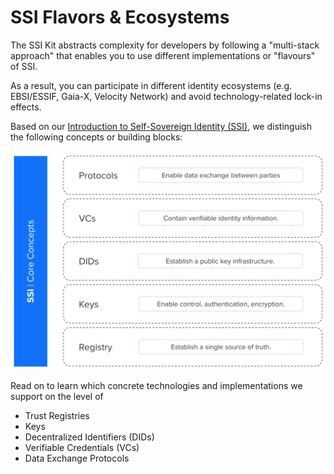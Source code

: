 # SSI Flavors & Ecosystems

The SSI Kit abstracts complexity for developers by following a "multi-stack approach" that enables you to use different implementations or "flavours" of SSI.

As a result, you can participate in different identity ecosystems (e.g. EBSI/ESSIF, Gaia-X, Velocity Network) and avoid technology-related lock-in effects.&#x20;

Based on our [Introduction to Self-Sovereign Identity (SSI)](../../what-is-ssi/), we distinguish the following concepts or building blocks: &#x20;

![Each building block is available in different variations and can be put together in different ways. The result: different "SSI flavours".](<../../../.gitbook/assets/Screenshot 2022-03-16 at 13.16.32.png>)

Read on to learn which concrete technologies and implementations we support on the level of

* Trust Registries
* Keys
* Decentralized Identifiers (DIDs)
* Verifiable Credentials (VCs)
* Data Exchange Protocols
